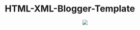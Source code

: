 # HTML-XML-Blogger-Template

<p align="center"><img src="https://github.com/FilipKufalov/HTML-XML-Blogger-Template/tree/main/img/gridTemplate.jpg"></p>

